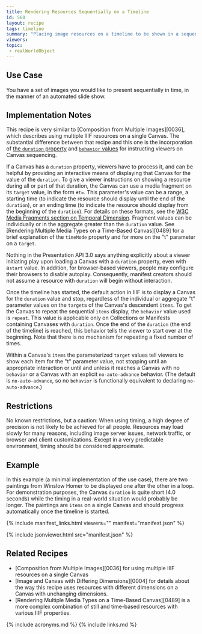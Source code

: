 ```yaml
---
title: Rendering Resources Sequentially on a Timeline
id: 560
layout: recipe
tags: timeline
summary: "Placing image resources on a timeline to be shown in a sequence"
viewers:
topic:
 - realWorldObject
---
```


## Use Case

You have a set of images you would like to present sequentially in time, in the manner of an automated slide show.

## Implementation Notes

This recipe is very similar to [Composition from Multiple Images][0036], which describes using multiple IIIF resources on a single Canvas. The substantial difference between that recipe and this one is the incorporation of [the `duration` property](https://iiif.io/api/presentation/3.0/#duration) and [`behavior` values](https://iiif.io/api/presentation/3.0/#behavior) for instructing viewers on Canvas sequencing.

If a Canvas has a `duration` property, viewers have to process it, and can be helpful by providing an interactive means of displaying that Canvas for the value of the `duration`. To give a viewer instructions on showing a resource during all or part of that duration, the Canvas can use a media fragment on its `target` value, in the form `#t=`. This parameter's value can be a range, a starting time (to indicate the resource should display until the end of the `duration`), or an ending time (to indicate the resource should display from the beginning of the `duration`). For details on these formats, see the [W3C Media Fragments section on Temporal Dimension](https://www.w3.org/TR/media-frags/#naming-time). Fragment values can be individually or in the aggregate greater than the `duration` value. See [Rendering Multiple Media Types on a Time-Based Canvas][0489] for a brief explanation of the `timeMode` property and for more on the "t" parameter on a `target`.

Nothing in the Presentation API 3.0 says anything explicitly about a viewer initiating play upon loading a Canvas with a `duration` property, even with a`start` value. In addition, for browser-based viewers, people may configure their browsers to disable autoplay. Consequently, manifest creators should not assume a resource with `duration` will begin without interaction.

Once the timeline has started, the default action in IIIF is to display a Canvas for the `duration` value and stop, regardless of the individual or aggregate "t" parameter values on the `target`s of the Canvas's descendent `items`. To get the Canvas to repeat the sequential `items` display, the `behavior` value used is `repeat`. This value is applicable only on Collections or Manifests containing Canvases with `duration`. Once the end of the `duration` (the end of the timeline) is reached, this behavior tells the viewer to start over at the beginning. Note that there is no mechanism for repeating a fixed number of times.

Within a Canvas's `items` the parameterized `target` values tell viewers to show each item for the "t" parameter value, not stopping until an appropriate interaction or until and unless it reaches a Canvas with no `behavior` or a Canvas with an explicit `no-auto-advance` behavior. (The default is `no-auto-advance`, so no `behavior` is functionally equivalent to declaring `no-auto-advance`.)

## Restrictions

No known restrictions, but a caution: When using timing, a high degree of precision is not likely to be achieved for all people. Resources may load slowly for many reasons, including image server issues, network traffic, or browser and client customizations. Except in a very predictable environment, timing should be considered approximate.

## Example

In this example (a minimal implementation of the use case), there are two paintings from Winslow Homer to be displayed one after the other in a loop. For demonstration purposes, the Canvas `duration` is quite short (4.0 seconds) while the timing in a real-world situation would probably be longer. The paintings are `items` on a single Canvas and should progress automatically once the timeline is started.

{% include manifest_links.html viewers="" manifest="manifest.json" %}

{% include jsonviewer.html src="manifest.json" %}

## Related Recipes

* [Composition from Multiple Images][0036] for using multiple IIIF resources on a single Canvas
* [Image and Canvas with Differing Dimensions][0004] for details about the way this recipe uses resources with different dimensions on a Canvas with unchanging dimensions.
* [Rendering Multiple Media Types on a Time-Based Canvas][0489] is a more complex combination of still and time-based resources with various IIIF properties.

{% include acronyms.md %}
{% include links.md %}